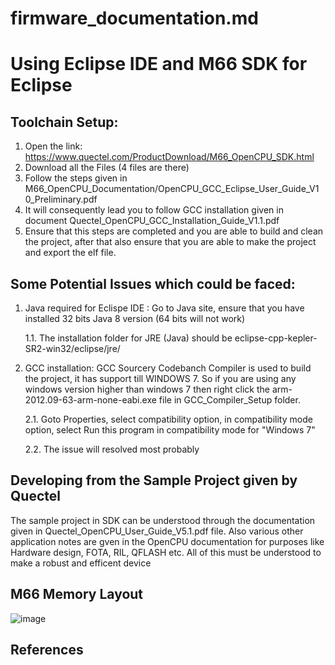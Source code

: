# firmware_documentation.md

# Using Eclipse IDE and M66 SDK for Eclipse
## Toolchain Setup:
1. Open the link: https://www.quectel.com/ProductDownload/M66_OpenCPU_SDK.html
2. Download all the Files (4 files are there)
3. Follow the steps given in M66_OpenCPU_Documentation/OpenCPU_GCC_Eclipse_User_Guide_V1 0_Preliminary.pdf
4. It will consequently lead you to follow GCC installation given in document Quectel_OpenCPU_GCC_Installation_Guide_V1.1.pdf
5. Ensure that this steps are completed and you are able to build and clean the project, after that also ensure that you are able to make the project and export the elf file.

## Some Potential Issues which could be faced:
1. Java required for Eclispe IDE : Go to Java site, ensure that you have installed 32 bits Java 8 version (64 bits will not work)
  
      1.1. The installation folder for JRE (Java) should be eclipse-cpp-kepler-SR2-win32/eclipse/jre/

2. GCC installation: GCC Sourcery Codebanch Compiler is used to build the project, it has support till WINDOWS 7. So if you are using any windows version higher than windows 7 then right click the arm-2012.09-63-arm-none-eabi.exe file in GCC_Compiler_Setup folder.
  
      2.1.  Goto Properties, select compatibility option, in compatibility mode option, select Run this program in compatibility mode for "Windows 7"
  
      2.2.  The issue will resolved most probably

## Developing from the Sample Project given by Quectel
The sample project in SDK can be understood through the documentation given in Quectel_OpenCPU_User_Guide_V5.1.pdf file. Also various other application notes are gven in the OpenCPU documentation for purposes like Hardware design, FOTA, RIL, QFLASH etc. All of this must be understood to make a robust and efficent device 

## M66 Memory Layout 

![image](https://user-images.githubusercontent.com/16812616/197327522-1d67e131-06f5-418e-a904-8b3328d87155.png)



## References 
